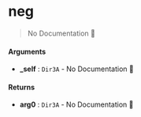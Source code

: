 # neg

> No Documentation 🚧

#### Arguments

- **\_self** : `Dir3A` \- No Documentation 🚧

#### Returns

- **arg0** : `Dir3A` \- No Documentation 🚧